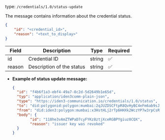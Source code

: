 
type: `/credentials/1.0/status-update`

The message contains information about the credential status.

```json
{
	"id": "<credential_id>",
	"reason": "<text_to_display>"
}
```

| Field | Description | Type | Required |
| --- | --- | --- | --- |
| id | Credential ID | string | ✅ |
| reason | Description of the status | string | ✅ |

- **Example of status update message:**
    
    ```json
    {
      "id": "f4b6f1a3-ebf4-49a7-8c2d-5d2649b1e65d",
      "typ": "application/iden3comm-plain-json",
      "type": "https://iden3-communication.io/credentials/1.0/status",
      "to": "did:polygonid:polygon:mumbai:2qJUZDSCFtpR8QvHyBC4eFm6ab9sJo5rqPbcaeyGC4",
      "from": "did:iden3:polygon:mumbai:x3HstHLj2rTp6HHXk2WczYP7w3rpCsRbwCMeaQ2H2",
      "body": {
    		"id": "118he3vAmZTWPaD7cyFYKz8ztjXceRGBPYgiuz8CQX",
    		"reason": "issuer key was revoked"
      }
    }
    ```
